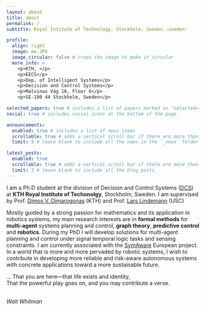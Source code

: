 ```yaml
---
layout: about
title: about
permalink: /
subtitle: Royal Intitute of Technology, Stockholm, Sweden :sweden:

profile:
  align: right
  image: me.JPG
  image_circular: false # crops the image to make it circular
  more_info: >
    <p>KTH, </p>
    <p>EECS</p>
    <p>Dep. of Intelligent Systems</p>
    <p>Decision and Control Systems</p>
    <p>Malvinas Väg 10, Floor 6</p>
    <p>SE-100 44 Stockholm, Sweden</p>

selected_papers: true # includes a list of papers marked as "selected={true}"
social: true # includes social icons at the bottom of the page

announcements:
  enabled: true # includes a list of news items
  scrollable: true # adds a vertical scroll bar if there are more than 3 news items
  limit: 5 # leave blank to include all the news in the `_news` folder

latest_posts:
  enabled: true
  scrollable: true # adds a vertical scroll bar if there are more than 3 new posts items
  limit: 3 # leave blank to include all the blog posts
---
```



I am a Ph.D student at the division of Decision and Control Systems (<a href="https://www.kth.se/is/dcs/division-of-decision-and-control-systems-1.788078">DCS</a>) at **KTH Royal Institute of Techonolgy**, Stockholm, Sweden. I am supervised by Prof. [Dimos V. Dimarogonas](https://people.kth.se/~dimos/) (KTH) and Prof. [Lars Lindemann](https://viterbigradadmission.usc.edu/doctoral/faculty-research/profile/?lname=Lindemann&fname=Lars) (USC)

Mostly guided by a strong passion for mathematics and its application in robotics systems, my main research interests are in **formal methods** for **multi-agent** systems planning and control, **graph theory**, **predictive control** and **robotics**. During my PhD I will develop solutions for multi-agent planning and control under signal temporal logic tasks and sensing constraints. I am currently associated with the <a href="https://www.symaware.eu/">SymAware</a> European project. In a world that is more and more pervaded by robotic systems, I wish to contribute in developing more reliable and risk-aware autonomous systems with concrete applications toward a more sustainable future.



... That you are here—that life exists and identity, <br>
  That the powerful play goes on, and you may contribute a verse.<br><br>

<em>Walt Whitman</em>